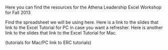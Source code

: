 Here you can find the resources for the Athena Leadership Excel Workshop for Fall 2013
 
Find the spreadsheet we will be using here. 
Here is a link to the slides that link to the Excel Tutorial for PC in case you want a refresher. 
Here is another link to the slides that link to the Excel Tutorial for Mac. 



(tutorials for Mac/PC link to ERC tutorials)

